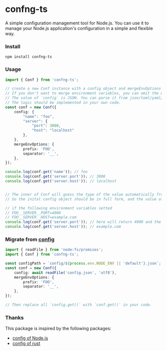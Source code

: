 # confng-ts

A simple configuration management tool for Node.js.
You can use it to manage your Node.js application's configuration in a simple and flexible way.

### Install

```
npm install confng-ts
```

### Usage

```typescript
import { Conf } from 'confng-ts';

// create a new Conf instance with a config object and mergeEnvOptions
// If you don't want to merge environment variables, you can omit the mergeEnvOptions option.
// The value of `config` is JSON. You can parse it from json/toml/yaml/... file, or directly pass an object.
// The logic should be implemented in your own code.
const conf = new Conf({
    config: {
        "name": "foo",
        "server": {
            "port": 3000,
            "host": "localhost"
        },
    },
    mergeEnvOptions: {
        prefix: 'FOO',
        separator: '__',
    },
});

console.log(conf.get('name')); // foo
console.log(conf.get('server.port')); // 3000
console.log(conf.get('server.host')); // localhost


// The inner of Conf will guess the type of the value automatically from the initial config object.
// So the inital config object should be in full form, and the value of each key should be in the correct type.

// if the following environment variables setted 
// FOO__SERVER__PORT=4000 
// FOO__SERVER__HOST=example.com
console.log(conf.get('server.port')); // here will return 4000 and the data type is number.
console.log(conf.get('server.host')); // example.com
```

### Migrate from [config](https://www.npmjs.com/package/config)

```typescript
import { readFile } from 'node:fs/promises';
import { Conf } from 'confng-ts';

const configPath = `config/${process.env.NODE_ENV || 'default'}.json`;
const conf = new Conf({
    config: await readFile('config.json', 'utf8'),
    mergeEnvOptions: {
        prefix: 'FOO',
        separator: '__',
    },
});

// Then replace all `config.get()` with `conf.get()` in your code.
```

### Thanks

This package is inspired by the following packages:

- [config of Node.js](https://www.npmjs.com/package/config)
- [config of rust](https://crates.io/crates/config)